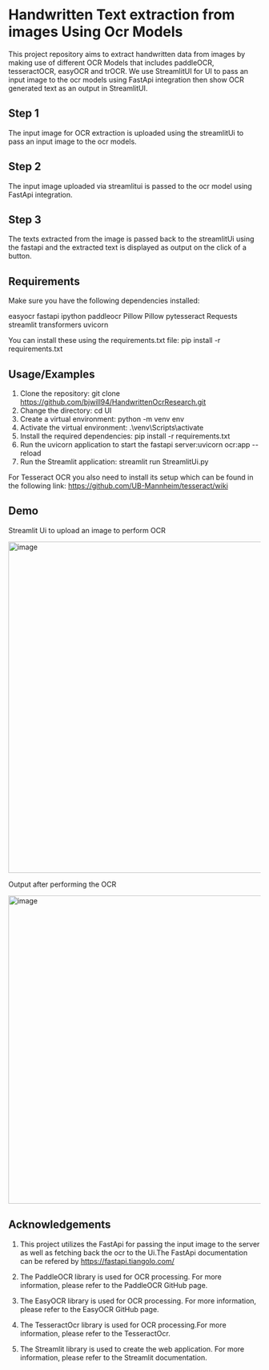 
# Handwritten Text extraction from images Using Ocr Models

This project repository aims to extract handwritten data from images by making use of different OCR Models that includes paddleOCR, tesseractOCR, easyOCR and trOCR. We use StreamlitUI for UI to pass an input image to the ocr models using FastApi integration then show OCR generated text as an output in StreamlitUI.



## Step 1
The input image for OCR extraction is uploaded using the streamlitUi to pass an input image to the ocr models.
## Step 2
The input image uploaded via streamlitui is passed to the ocr model using FastApi integration.
## Step 3
The texts extracted from the image is passed back to the streamlitUi using the fastapi and the extracted text is displayed as output on the click of a button.
## Requirements
Make sure you have the following dependencies installed:

easyocr
fastapi
ipython
paddleocr
Pillow
Pillow
pytesseract
Requests
streamlit
transformers
uvicorn

You can install these using the requirements.txt file: pip install -r requirements.txt
## Usage/Examples

1. Clone the repository: git clone https://github.com/bjwill94/HandwrittenOcrResearch.git
2. Change the directory: cd UI
3. Create a virtual environment: python -m venv env
4. Activate the virtual environment: .\venv\Scripts\activate
5. Install the required dependencies: pip install -r requirements.txt
6. Run the uvicorn application to start the fastapi server:uvicorn ocr:app --reload
7. Run the Streamlit application: streamlit run StreamlitUi.py

For Tesseract OCR you also need to install its setup which can be found in the following link: https://github.com/UB-Mannheim/tesseract/wiki

## Demo
Streamlit Ui to upload an image to perform OCR

<img width="660" alt="image" src="https://github.com/bjwill94/HandwrittenOcrResearch/assets/56854060/677f6d70-e3bd-487d-99e0-f6aba2883bf4">

Output after performing the OCR 

<img width="614" alt="image" src="https://github.com/bjwill94/HandwrittenOcrResearch/assets/56854060/a0182cbc-24f2-4f38-bac2-2087f9f8238a">

## Acknowledgements

 1. This project utilizes the FastApi for passing the input image to the server as well as fetching back the ocr to the Ui.The FastApi documentation can be refered by https://fastapi.tiangolo.com/

2. The PaddleOCR library is used for OCR processing. For more information, please refer to the PaddleOCR GitHub page.
3. The EasyOCR library is used for OCR processing. For more information, please refer to the EasyOCR GitHub page.
4. The TesseractOcr library is used for OCR processing.For more information, please refer to the TesseractOcr.
5. The Streamlit library is used to create the web application. For more information, please refer to the Streamlit documentation.

